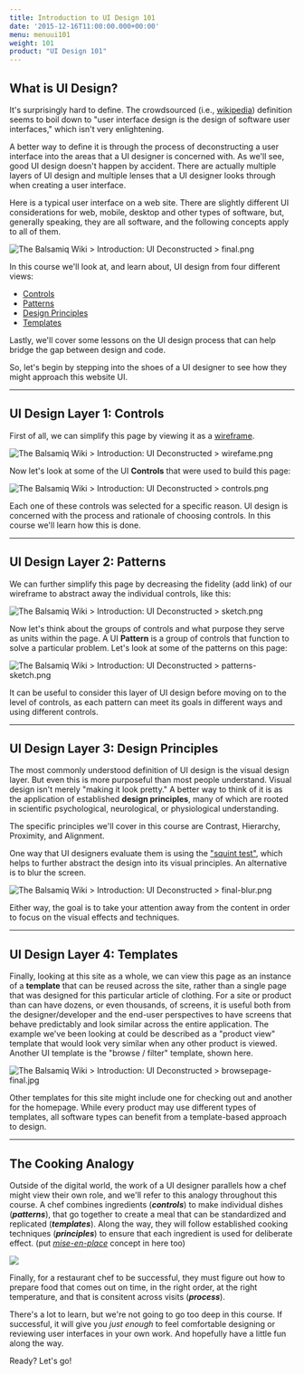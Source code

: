 ```yaml
---
title: Introduction to UI Design 101
date: '2015-12-16T11:00:00.000+00:00'
menu: menuui101
weight: 101
product: "UI Design 101"
---
```


## What is UI Design?

It's surprisingly hard to define. The crowdsourced (i.e., [wikipedia](https://en.wikipedia.org/wiki/User_interface_design)) definition seems to boil down to "user interface design is the design of software user interfaces," which isn't very enlightening.

A better way to define it is through the process of deconstructing a user interface into the areas that a UI designer is concerned with. As we'll see, good UI design doesn't happen by accident. There are actually multiple layers of UI design and multiple lenses that a UI designer looks through when creating a user interface.

Here is a typical user interface on a web site. There are slightly different UI considerations for web, mobile, desktop and other types of software, but, generally speaking, they are all software, and the following concepts apply to all of them.

![](https://balsamiq.atlassian.net/wiki/download/attachments/340066328/final.png?version=1&modificationDate=1519415175390&cacheVersion=1&api=v2 "The Balsamiq Wiki > Introduction: UI Deconstructed > final.png")

In this course we'll look at, and learn about, UI design from four different views:

*   [Controls](/wiki/spaces/intranet/pages/287998209/Controls)
*   [Patterns](/wiki/spaces/intranet/pages/257360105)
*   [Design Principles](/wiki/spaces/intranet/pages/260899124)
*   [Templates](/wiki/spaces/intranet/pages/262144004)

Lastly, we'll cover some lessons on the UI design process that can help bridge the gap between design and code.

So, let's begin by stepping into the shoes of a UI designer to see how they might approach this website UI.

--- 

## UI Design Layer 1: Controls

First of all, we can simplify this page by viewing it as a [wireframe](https://support.balsamiq.com/resources/whatarewireframes/).

![](https://balsamiq.atlassian.net/wiki/download/attachments/340066328/wirefame.png?version=1&modificationDate=1519415246363&cacheVersion=1&api=v2 "The Balsamiq Wiki > Introduction: UI Deconstructed > wirefame.png")

  

Now let's look at some of the UI **Controls** that were used to build this page:

![](https://balsamiq.atlassian.net/wiki/download/attachments/340066328/controls.png?version=1&modificationDate=1519415398058&cacheVersion=1&api=v2 "The Balsamiq Wiki > Introduction: UI Deconstructed > controls.png")

Each one of these controls was selected for a specific reason. UI design is concerned with the process and rationale of choosing controls. In this course we'll learn how this is done.

---

## UI Design Layer 2: Patterns

We can further simplify this page by decreasing the fidelity (add link) of our wireframe to abstract away the individual controls, like this:

![](https://balsamiq.atlassian.net/wiki/download/attachments/340066328/sketch.png?version=1&modificationDate=1519415892124&cacheVersion=1&api=v2 "The Balsamiq Wiki > Introduction: UI Deconstructed > sketch.png")

Now let's think about the groups of controls and what purpose they serve as units within the page. A UI **Pattern** is a group of controls that function to solve a particular problem. Let's look at some of the patterns on this page:

![](https://balsamiq.atlassian.net/wiki/download/attachments/340066328/patterns-sketch.png?version=1&modificationDate=1519416061005&cacheVersion=1&api=v2 "The Balsamiq Wiki > Introduction: UI Deconstructed > patterns-sketch.png")

It can be useful to consider this layer of UI design before moving on to the level of controls, as each pattern can meet its goals in different ways and using different controls.

---

## UI Design Layer 3: Design Principles

The most commonly understood definition of UI design is the visual design layer. But even this is more purposeful than most people understand. Visual design isn't merely "making it look pretty." A better way to think of it is as the application of established **design principles**, many of which are rooted in scientific psychological, neurological, or physiological understanding.

The specific principles we'll cover in this course are Contrast, Hierarchy, Proximity, and Alignment.

One way that UI designers evaluate them is using the ["squint test"](http://blog.usabilla.com/the-squint-test-how-quick-exposure-to-design-can-reveal-its-flaws/), which helps to further abstract the design into its visual principles. An alternative is to blur the screen.

![](https://balsamiq.atlassian.net/wiki/download/attachments/340066328/final-blur.png?version=1&modificationDate=1519416608907&cacheVersion=1&api=v2 "The Balsamiq Wiki > Introduction: UI Deconstructed > final-blur.png")

Either way, the goal is to take your attention away from the content in order to focus on the visual effects and techniques.

---

## UI Design Layer 4: Templates

Finally, looking at this site as a whole, we can view this page as an instance of a **template** that can be reused across the site, rather than a single page that was designed for this particular article of clothing. For a site or product than can have dozens, or even thousands, of screens, it is useful both from the designer/developer and the end-user perspectives to have screens that behave predictably and look similar across the entire application. The example we've been looking at could be described as a "product view" template that would look very similar when any other product is viewed. Another UI template is the "browse / filter" template, shown here.

![](https://balsamiq.atlassian.net/wiki/download/attachments/340066328/browsepage-final.jpg?version=2&modificationDate=1519421045615&cacheVersion=1&api=v2 "The Balsamiq Wiki > Introduction: UI Deconstructed > browsepage-final.jpg")

Other templates for this site might include one for checking out and another for the homepage. While every product may use different types of templates, all software types can benefit from a template-based approach to design.

---

## The Cooking Analogy

Outside of the digital world, the work of a UI designer parallels how a chef might view their own role, and we'll refer to this analogy throughout this course. A chef combines ingredients (**_controls_**) to make individual dishes (**_patterns_**), that go together to create a meal that can be standardized and replicated (_**templates**_). Along the way, they will follow established cooking techniques (_**principles**_) to ensure that each ingredient is used for deliberate effect. (put [_mise-en-place_](/wiki/spaces/intranet/pages/270599438/The+cooking+analogy) concept in here too)

![](https://balsamiq.atlassian.net/wiki/download/attachments/340066328/Overview%20(1).png)

Finally, for a restaurant chef to be successful, they must figure out how to prepare food that comes out on time, in the right order, at the right temperature, and that is consitent across visits (_**process**_).

There's a lot to learn, but we're not going to go too deep in this course. If successful, it will give you _just enough_ to feel comfortable designing or reviewing user interfaces in your own work. And hopefully have a little fun along the way.

Ready? Let's go!